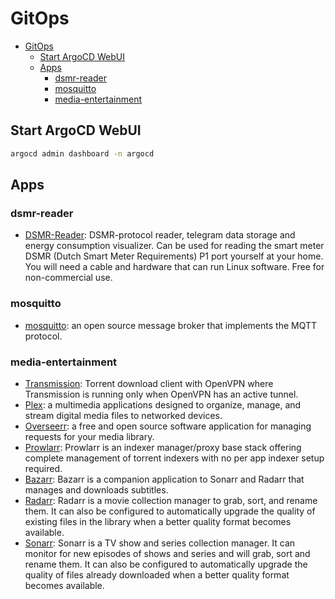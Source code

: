 # GitOps

- [GitOps](#gitops)
  - [Start ArgoCD WebUI](#start-argocd-webui)
  - [Apps](#apps)
    - [dsmr-reader](#dsmr-reader)
    - [mosquitto](#mosquitto)
    - [media-entertainment](#media-entertainment)

## Start ArgoCD WebUI

```bash
argocd admin dashboard -n argocd
```

## Apps

### dsmr-reader

- [DSMR-Reader](https://github.com/xirixiz/dsmr-reader-docker): DSMR-protocol
  reader, telegram data storage and energy consumption visualizer. Can be used
  for reading the smart meter DSMR (Dutch Smart Meter Requirements) P1 port
  yourself at your home. You will need a cable and hardware that can run Linux
  software. Free for non-commercial use.

### mosquitto

- [mosquitto](https://mosquitto.org/): an open source message broker that
  implements the MQTT protocol.

### media-entertainment

- [Transmission](https://transmissionbt.com/): Torrent download client with
  OpenVPN where Transmission is running only when OpenVPN has an active tunnel.
- [Plex](https://www.plex.tv): a multimedia applications designed to organize,
  manage, and stream digital media files to networked devices.
- [Overseerr](https://overseerr.dev/): a free and open source software
  application for managing requests for your media library.
- [Prowlarr](https://github.com/Prowlarr/Prowlarr/): Prowlarr is an indexer
  manager/proxy base stack offering complete management of torrent indexers with
  no per app indexer setup required.
- [Bazarr](https://www.bazarr.media/): Bazarr is a companion application to
  Sonarr and Radarr that manages and downloads subtitles.
- [Radarr](https://radarr.video/): Radarr is a movie collection manager to grab,
  sort, and rename them. It can also be configured to automatically upgrade the
  quality of existing files in the library when a better quality format becomes
  available.
- [Sonarr](https://sonarr.tv/): Sonarr is a TV show and series collection
  manager. It can monitor for new episodes of shows and series and will grab,
  sort and rename them. It can also be configured to automatically upgrade the
  quality of files already downloaded when a better quality format becomes
  available.
